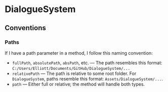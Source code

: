 ﻿# DialogueSystem

## Conventions
### Paths
If I have a path parameter in a method, I follow this naming convention:
* `fullPath`, `absolutePath`, `absPath`, etc. — The path resembles this format: `C:/Users/Elliott/Documents/GitHub/DialogueSystem/...`
* `relativePath` — The path is relative to some root folder. For `DialogueSystem`, paths resemble this format: `Assets/DialogueSystem/...`.
* `path` — Either full or relative; the method will handle both types.
